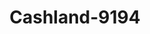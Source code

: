 ---
f_zip-code: 43311
f_state-code: OH
title: Cashland-9194
f_phone: 937-592-2400
f_city-only: Bellefontaine
f_address: 815 S Main Street Bellefontaine
f_location-unique-id: '9194'
slug: cashland-9194
updated-on: '2024-05-30T13:46:58.046Z'
created-on: '2024-05-30T13:36:59.803Z'
published-on: '2024-05-30T13:54:32.469Z'
f_city-state: cms/city/bellefontaine-oh.md
f_company: cms/company/cashland.md
f_state: cms/state/ohio.md
layout: '[payday-loan].html'
tags: payday-loan
---